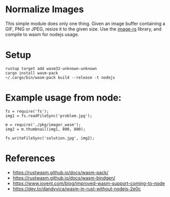 # Normalize Images

This simple module does only one thing. Given an image buffer containing
a GIF, PNG or JPEG, resize it to the given size. Use the [image-rs](https://github.com/image-rs/image)
library, and compile to wasm for nodejs usage.

# Setup

```
rustup target add wasm32-unknown-unknown
cargo install wasm-pack
~/.cargo/bin/wasm-pack build --release -t nodejs
```

# Example usage from node:

```
fs = require('fs');
img1 = fs.readFileSync('problem.jpg');

m = require('./pkg/imager_wasm');
img2 = m.thumbnail(img1, 800, 800);

fs.writeFileSync('solution.jpg', img2);
```

# References

* https://rustwasm.github.io/docs/wasm-pack/
* https://rustwasm.github.io/docs/wasm-bindgen/
* https://www.joyent.com/blog/improved-wasm-support-coming-to-node
* https://dev.to/dandyvica/wasm-in-rust-without-nodejs-2e0c
